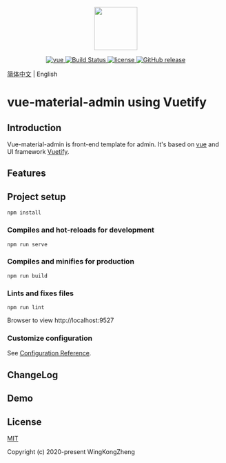 <p align="center">
  <img width="100" src="https://vuejs.org/images/logo.png">
</p>


<p align="center">
  <a href="https://github.com/vuejs/vue">
    <img src="https://img.shields.io/badge/vue-2.6.10-green" alt="vue">
  </a>
  <a href="https://github.com/wingkong1978/vue-material-admin.git" rel="nofollow">
    <img src="https://img.shields.io/badge/build-passed-brightgreen" alt="Build Status">
  </a>
  <a href="https://github.com/wingkong1978/vue-material-admin/blob/master/LICENSE">
    <img src="https://img.shields.io/github/license/mashape/apistatus.svg" alt="license">
  </a>
  <a href="https://github.com/wingkong1978/vue-material-admin/releases">
    <img src="https://img.shields.io/badge/release-0.0.1-green" alt="GitHub release">
  </a>
</p>

[简体中文](./README.zh-CN.md) | English

# vue-material-admin using Vuetify

## Introduction

Vue-material-admin is front-end template for admin. It's based on [vue](https://github.com/vuejs/vue) and UI framework [Vuetify](https://vuetifyjs.com/).

## Features

## Project setup
```
npm install
```

### Compiles and hot-reloads for development
```
npm run serve
```

### Compiles and minifies for production
```
npm run build
```

### Lints and fixes files
```
npm run lint
```

Browser to view http://localhost:9527

### Customize configuration
See [Configuration Reference](https://cli.vuejs.org/config/).

## ChangeLog

## Demo

## License

[MIT](https://github.com/wingkong1978/vue-material-admin/blob/master/LICENSE)

Copyright (c) 2020-present WingKongZheng

